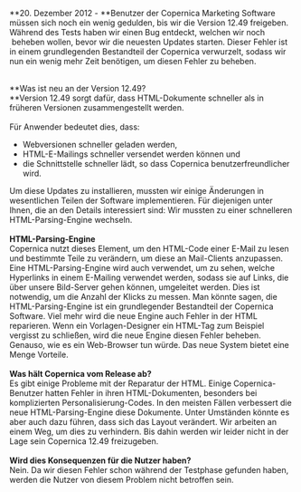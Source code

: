 **20. Dezember 2012 - **Benutzer der Copernica Marketing Software müssen
sich noch ein wenig gedulden, bis wir die Version 12.49 freigeben.
Während des Tests haben wir einen Bug entdeckt, welchen wir noch
 beheben wollen, bevor wir die neuesten Updates starten. Dieser Fehler
ist in einem grundlegenden Bestandteil der Copernica verwurzelt, sodass
wir nun ein wenig mehr Zeit benötigen, um diesen Fehler zu beheben.

\
**Was ist neu an der Version 12.49?\
**Version 12.49 sorgt dafür, dass HTML-Dokumente schneller als in
früheren Versionen zusammengestellt werden.\
\
 Für Anwender bedeutet dies, dass:

-   Webversionen schneller geladen werden,
-   HTML-E-Mailings schneller versendet werden können und
-   die Schnittstelle schneller lädt, so dass Copernica
    benutzerfreundlicher wird.

Um diese Updates zu installieren, mussten wir einige Änderungen in
wesentlichen Teilen der Software implementieren. Für diejenigen unter
Ihnen, die an den Details interessiert sind: Wir mussten zu einer
schnelleren HTML-Parsing-Engine wechseln.\
 \
 **HTML-Parsing-Engine**\
Copernica nutzt dieses Element, um den HTML-Code einer E-Mail zu lesen
und bestimmte Teile zu verändern, um diese an Mail-Clients anzupassen.
Eine HTML-Parsing-Engine wird auch verwendet, um zu sehen, welche
Hyperlinks in einem E-Mailing verwendet werden, sodass sie auf Links,
die über unsere Bild-Server gehen können, umgeleitet werden. Dies ist
notwendig, um die Anzahl der Klicks zu messen. Man könnte sagen, die
HTML-Parsing-Engine ist ein grundlegender Bestandteil der Copernica
Software. Viel mehr wird die neue Engine auch Fehler in der HTML
reparieren. Wenn ein Vorlagen-Designer ein HTML-Tag zum Beispiel
vergisst zu schließen, wird die neue Engine diesen Fehler beheben.
Genauso, wie es ein Web-Browser tun würde. Das neue System bietet eine
Menge Vorteile.\
 \
 **Was hält Copernica vom Release ab?**\
 Es gibt einige Probleme mit der Reparatur der HTML. Einige
Copernica-Benutzer hatten Fehler in ihren HTML-Dokumenten, besonders bei
komplizierten Personalisierung-Codes. In den meisten Fällen verbessert
die neue HTML-Parsing-Engine diese Dokumente. Unter Umständen könnte es
aber auch dazu führen, dass sich das Layout verändert. Wir arbeiten an
einem Weg, um dies zu verhindern. Bis dahin werden wir leider nicht in
der Lage sein Copernica 12.49 freizugeben.\
 \
 **Wird dies Konsequenzen für die Nutzer haben?**\
 Nein. Da wir diesen Fehler schon während der Testphase gefunden haben,
werden die Nutzer von diesem Problem nicht betroffen sein.
